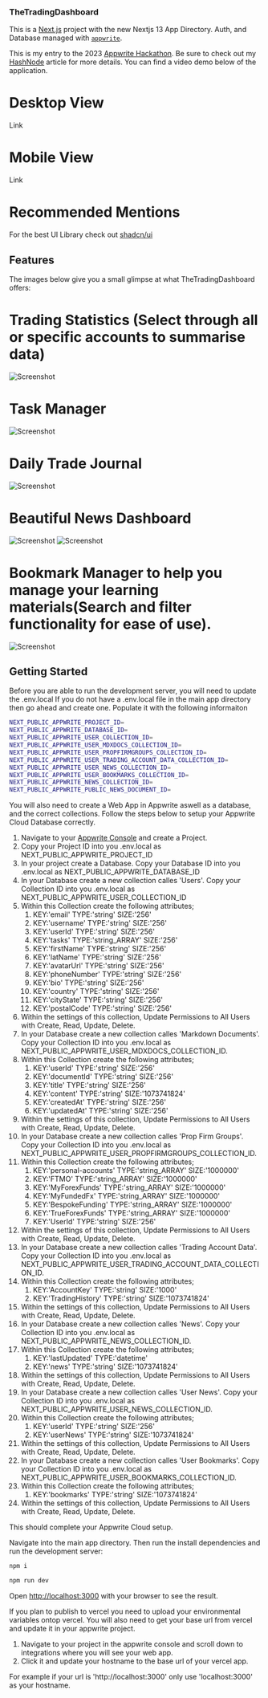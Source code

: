 ### TheTradingDashboard

This is a [Next.js](https://nextjs.org/) project with the new Nextjs 13 App Directory. Auth, and Database managed with [`appwrite`](https://appwrite.io/).

This is my entry to the 2023 [Appwrite Hackathon](https://hashnode.com/hackathons/appwrite).
Be sure to check out my [HashNode](https://hashnode.com/hackathons/appwrite) article for more details.
You can find a video demo below of the application.

# Desktop View

Link

# Mobile View

Link

# Recommended Mentions

For the best UI Library check out [shadcn/ui](https://ui.shadcn.com/)

## Features

The images below give you a small glimpse at what TheTradingDashboard offers:

# Trading Statistics (Select through all or specific accounts to summarise data)

![Screenshot](dashboard.png)

# Task Manager

![Screenshot](tasks.png)

# Daily Trade Journal

![Screenshot](dailLogs.png)

# Beautiful News Dashboard

![Screenshot](news1.png)
![Screenshot](news2.png)

# Bookmark Manager to help you manage your learning materials(Search and filter functionality for ease of use).

![Screenshot](bookmars.png)

## Getting Started

Before you are able to run the development server, you will need to update the .env.local
If you do not have a .env.local file in the main app directory then go ahead and create one.
Populate it with the following informaiton

```bash
NEXT_PUBLIC_APPWRITE_PROJECT_ID=
NEXT_PUBLIC_APPWRITE_DATABASE_ID=
NEXT_PUBLIC_APPWRITE_USER_COLLECTION_ID=
NEXT_PUBLIC_APPWRITE_USER_MDXDOCS_COLLECTION_ID=
NEXT_PUBLIC_APPWRITE_USER_PROPFIRMGROUPS_COLLECTION_ID=
NEXT_PUBLIC_APPWRITE_USER_TRADING_ACCOUNT_DATA_COLLECTION_ID=
NEXT_PUBLIC_APPWRITE_USER_NEWS_COLLECTION_ID=
NEXT_PUBLIC_APPWRITE_USER_BOOKMARKS_COLLECTION_ID=
NEXT_PUBLIC_APPWRITE_NEWS_COLLECTION_ID=
NEXT_PUBLIC_APPWRITE_PUBLIC_NEWS_DOCUMENT_ID=
```

You will also need to create a Web App in Appwrite aswell as a database, and the correct collections.
Follow the steps below to setup your Appwrite Cloud Database correctly.

1. Navigate to your [Appwrite Console](https://cloud.appwrite.io/console) and create a Project.
2. Copy your Project ID into you .env.local as NEXT_PUBLIC_APPWRITE_PROJECT_ID
3. In your project create a Database. Copy your Database ID into you .env.local as NEXT_PUBLIC_APPWRITE_DATABASE_ID
4. In your Database create a new collection calles 'Users'. Copy your Collection ID into you .env.local as NEXT_PUBLIC_APPWRITE_USER_COLLECTION_ID
5. Within this Collection create the following attributes;
   1. KEY:'email' TYPE:'string' SIZE:'256'
   2. KEY:'username' TYPE:'string' SIZE:'256'
   3. KEY:'userId' TYPE:'string' SIZE:'256'
   4. KEY:'tasks' TYPE:'string_ARRAY' SIZE:'256'
   5. KEY:'firstName' TYPE:'string' SIZE:'256'
   6. KEY:'latName' TYPE:'string' SIZE:'256'
   7. KEY:'avatarUrl' TYPE:'string' SIZE:'256'
   8. KEY:'phoneNumber' TYPE:'string' SIZE:'256'
   9. KEY:'bio' TYPE:'string' SIZE:'256'
   10. KEY:'country' TYPE:'string' SIZE:'256'
   11. KEY:'cityState' TYPE:'string' SIZE:'256'
   12. KEY:'postalCode' TYPE:'string' SIZE:'256'
6. Within the settings of this collection, Update Permissions to All Users with Create, Read, Update, Delete.
7. In your Database create a new collection calles 'Markdown Documents'. Copy your Collection ID into you .env.local as NEXT_PUBLIC_APPWRITE_USER_MDXDOCS_COLLECTION_ID.
8. Within this Collection create the following attributes;
   1. KEY:'userId' TYPE:'string' SIZE:'256'
   2. KEY:'documentId' TYPE:'string' SIZE:'256'
   3. KEY:'title' TYPE:'string' SIZE:'256'
   4. KEY:'content' TYPE:'string' SIZE:'1073741824'
   5. KEY:'createdAt' TYPE:'string' SIZE:'256'
   6. KEY:'updatedAt' TYPE:'string' SIZE:'256'
9. Within the settings of this collection, Update Permissions to All Users with Create, Read, Update, Delete.
10. In your Database create a new collection calles 'Prop Firm Groups'. Copy your Collection ID into you .env.local as NEXT_PUBLIC_APPWRITE_USER_PROPFIRMGROUPS_COLLECTION_ID.
11. Within this Collection create the following attributes;
    1. KEY:'personal-accounts' TYPE:'string_ARRAY' SIZE:'1000000'
    2. KEY:'FTMO' TYPE:'string_ARRAY' SIZE:'1000000'
    3. KEY:'MyForexFunds' TYPE:'string_ARRAY' SIZE:'1000000'
    4. KEY:'MyFundedFx' TYPE:'string_ARRAY' SIZE:'1000000'
    5. KEY:'BespokeFunding' TYPE:'string_ARRAY' SIZE:'1000000'
    6. KEY:'TrueForexFunds' TYPE:'string_ARRAY' SIZE:'1000000'
    7. KEY:'UserId' TYPE:'string' SIZE:'256'
12. Within the settings of this collection, Update Permissions to All Users with Create, Read, Update, Delete.
13. In your Database create a new collection calles 'Trading Account Data'. Copy your Collection ID into you .env.local as NEXT_PUBLIC_APPWRITE_USER_TRADING_ACCOUNT_DATA_COLLECTION_ID.
14. Within this Collection create the following attributes;
    1. KEY:'AccountKey' TYPE:'string' SIZE:'1000'
    2. KEY:'TradingHistory' TYPE:'string' SIZE:'1073741824'
15. Within the settings of this collection, Update Permissions to All Users with Create, Read, Update, Delete.
16. In your Database create a new collection calles 'News'. Copy your Collection ID into you .env.local as NEXT_PUBLIC_APPWRITE_NEWS_COLLECTION_ID.
17. Within this Collection create the following attributes;
    1. KEY:'lastUpdated' TYPE:'datetime'
    2. KEY:'news' TYPE:'string' SIZE:'1073741824'
18. Within the settings of this collection, Update Permissions to All Users with Create, Read, Update, Delete.
19. In your Database create a new collection calles 'User News'. Copy your Collection ID into you .env.local as NEXT_PUBLIC_APPWRITE_USER_NEWS_COLLECTION_ID.
20. Within this Collection create the following attributes;
    1. KEY:'userId' TYPE:'string' SIZE:'256'
    2. KEY:'userNews' TYPE:'string' SIZE:'1073741824'
21. Within the settings of this collection, Update Permissions to All Users with Create, Read, Update, Delete.
22. In your Database create a new collection calles 'User Bookmarks'. Copy your Collection ID into you .env.local as NEXT_PUBLIC_APPWRITE_USER_BOOKMARKS_COLLECTION_ID.
23. Within this Collection create the following attributes;
    1. KEY:'bookmarks' TYPE:'string' SIZE:'1073741824'
24. Within the settings of this collection, Update Permissions to All Users with Create, Read, Update, Delete.

This should complete your Appwrite Cloud setup.

Navigate into the main app directory. Then run the install dependencies and run the development server:

```bash
npm i

npm run dev

```

Open [http://localhost:3000](http://localhost:3000) with your browser to see the result.

If you plan to publish to vercel you need to upload your environmental variables ontop vercel.
You will also need to get your base url from vercel and update it in your appwrite project.

1. Navigate to your project in the appwrite console and scroll down to integrations where you will see your web app.
2. Click it and update your hostname to the base url of your vercel app.

For example if your url is 'http://localhost:3000' only use 'localhost:3000' as your hostname.
